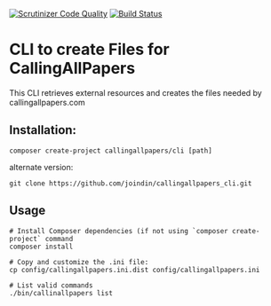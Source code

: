 [![Scrutinizer Code Quality](https://scrutinizer-ci.com/g/joindin/callingallpapers-cli/badges/quality-score.png?b=master)](https://scrutinizer-ci.com/g/joindin/callingallpapers-cli/?branch=master)
[![Build Status](https://travis-ci.org/joindin/callingallpapers-cli.svg?branch=master)](https://travis-ci.org/joindin/callingallpapers-cli)
# CLI to create Files for CallingAllPapers

This CLI retrieves external resources and creates the files needed by callingallpapers.com

## Installation:

    composer create-project callingallpapers/cli [path]

alternate version:

    git clone https://github.com/joindin/callingallpapers_cli.git


## Usage

    # Install Composer dependencies (if not using `composer create-project` command
    composer install
    
    # Copy and customize the .ini file:
    cp config/callingallpapers.ini.dist config/callingallpapers.ini
    
    # List valid commands
    ./bin/callinallpapers list

